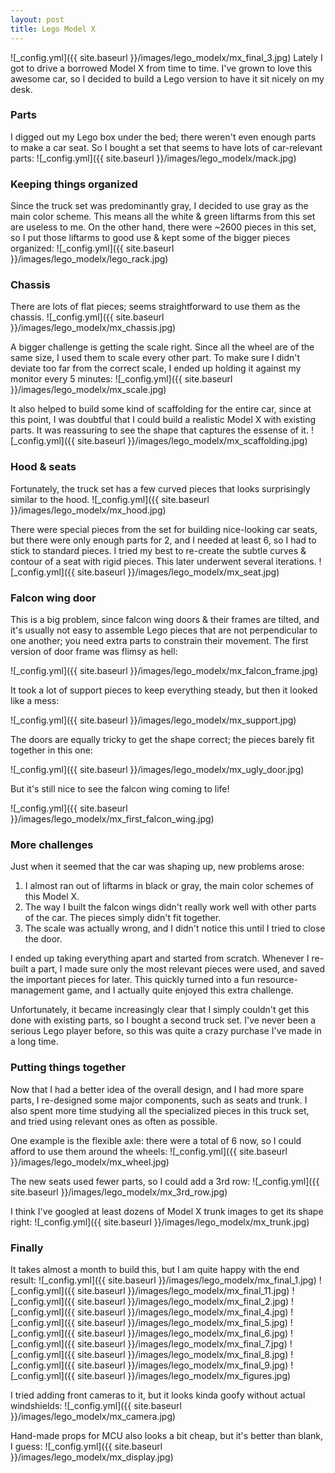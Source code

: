 ```yaml
---
layout: post
title: Lego Model X
---
```


![_config.yml]({{ site.baseurl }}/images/lego_modelx/mx_final_3.jpg)
Lately I got to drive a borrowed Model X from time to time. I've grown to love this awesome car, so I decided to build a Lego version to have it sit nicely on my desk.

### Parts

I digged out my Lego box under the bed; there weren't even enough parts to make a car seat. So I bought a set that seems to have lots of car-relevant parts:
![_config.yml]({{ site.baseurl }}/images/lego_modelx/mack.jpg)

### Keeping things organized

Since the truck set was predominantly gray, I decided to use gray as the main color scheme. This means all the white & green liftarms from this set are useless to me. On the other hand, there were ~2600 pieces in this set, so I put those liftarms to good use & kept some of the bigger pieces organized:
![_config.yml]({{ site.baseurl }}/images/lego_modelx/lego_rack.jpg)

### Chassis

There are lots of flat pieces; seems straightforward to use them as the chassis.
![_config.yml]({{ site.baseurl }}/images/lego_modelx/mx_chassis.jpg)

A bigger challenge is getting the scale right. Since all the wheel are of the same size, I used them to scale every other part. To make sure I didn't deviate too far from the correct scale, I ended up holding it against my monitor every 5 minutes:
![_config.yml]({{ site.baseurl }}/images/lego_modelx/mx_scale.jpg)

It also helped to build some kind of scaffolding for the entire car, since at this point, I was doubtful that I could build a realistic Model X with existing parts. It was reassuring to see the shape that captures the essense of it.
![_config.yml]({{ site.baseurl }}/images/lego_modelx/mx_scaffolding.jpg)

### Hood & seats

Fortunately, the truck set has a few curved pieces that looks surprisingly similar to the hood.
![_config.yml]({{ site.baseurl }}/images/lego_modelx/mx_hood.jpg)

There were special pieces from the set for building nice-looking car seats, but there were only enough parts for 2, and I needed at least 6, so I had to stick to standard pieces. I tried my best to re-create the subtle curves & contour of a seat with rigid pieces. This later underwent several iterations.
![_config.yml]({{ site.baseurl }}/images/lego_modelx/mx_seat.jpg)

### Falcon wing door

This is a big problem, since falcon wing doors & their frames are tilted, and it's usually not easy to assemble Lego pieces that are not perpendicular to one another; you need extra parts to constrain their movement. The first version of door frame was flimsy as hell:

![_config.yml]({{ site.baseurl }}/images/lego_modelx/mx_falcon_frame.jpg)

It took a lot of support pieces to keep everything steady, but then it looked like a mess:

![_config.yml]({{ site.baseurl }}/images/lego_modelx/mx_support.jpg)

The doors are equally tricky to get the shape correct; the pieces barely fit together in this one:

![_config.yml]({{ site.baseurl }}/images/lego_modelx/mx_ugly_door.jpg)

But it's still nice to see the falcon wing coming to life!

![_config.yml]({{ site.baseurl }}/images/lego_modelx/mx_first_falcon_wing.jpg)

### More challenges

Just when it seemed that the car was shaping up, new problems arose:
1. I almost ran out of liftarms in black or gray, the main color schemes of this Model X.
2. The way I built the falcon wings didn't really work well with other parts of the car. The pieces simply didn't fit together.
3. The scale was actually wrong, and I didn't notice this until I tried to close the door.

I ended up taking everything apart and started from scratch. Whenever I re-built a part, I made sure only the most relevant pieces were used, and saved the important pieces for later. This quickly turned into a fun resource-management game, and I actually quite enjoyed this extra challenge.

Unfortunately, it became increasingly clear that I simply couldn't get this done with existing parts, so I bought a second truck set. I've never been a serious Lego player before, so this was quite a crazy purchase I've made in a long time.

### Putting things together

Now that I had a better idea of the overall design, and I had more spare parts, I re-designed some major components, such as seats and trunk. I also spent more time studying all the specialized pieces in this truck set, and tried using relevant ones as often as possible.

One example is the flexible axle: there were a total of 6 now, so I could afford to use them around the wheels:
![_config.yml]({{ site.baseurl }}/images/lego_modelx/mx_wheel.jpg)

The new seats used fewer parts, so I could add a 3rd row:
![_config.yml]({{ site.baseurl }}/images/lego_modelx/mx_3rd_row.jpg)

I think I've googled at least dozens of Model X trunk images to get its shape right:
![_config.yml]({{ site.baseurl }}/images/lego_modelx/mx_trunk.jpg)

### Finally

It takes almost a month to build this, but I am quite happy with the end result:
![_config.yml]({{ site.baseurl }}/images/lego_modelx/mx_final_1.jpg)
![_config.yml]({{ site.baseurl }}/images/lego_modelx/mx_final_11.jpg)
![_config.yml]({{ site.baseurl }}/images/lego_modelx/mx_final_2.jpg)
![_config.yml]({{ site.baseurl }}/images/lego_modelx/mx_final_4.jpg)
![_config.yml]({{ site.baseurl }}/images/lego_modelx/mx_final_5.jpg)
![_config.yml]({{ site.baseurl }}/images/lego_modelx/mx_final_6.jpg)
![_config.yml]({{ site.baseurl }}/images/lego_modelx/mx_final_7.jpg)
![_config.yml]({{ site.baseurl }}/images/lego_modelx/mx_final_8.jpg)
![_config.yml]({{ site.baseurl }}/images/lego_modelx/mx_final_9.jpg)
![_config.yml]({{ site.baseurl }}/images/lego_modelx/mx_figures.jpg)

I tried adding front cameras to it, but it looks kinda goofy without actual windshields:
![_config.yml]({{ site.baseurl }}/images/lego_modelx/mx_camera.jpg)

Hand-made props for MCU also looks a bit cheap, but it's better than blank, I guess:
![_config.yml]({{ site.baseurl }}/images/lego_modelx/mx_display.jpg)
